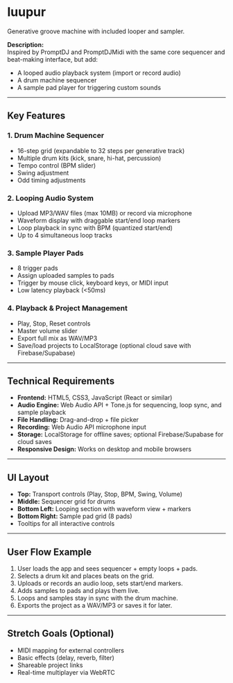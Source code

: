 # luupur

Generative groove machine with included looper and sampler.

**Description:**  
Inspired by PromptDJ and PromptDJMidi with the same core sequencer and beat-making interface, but add:  
- A looped audio playback system (import or record audio)  
- A drum machine sequencer  
- A sample pad player for triggering custom sounds  

---

## Key Features

### 1. Drum Machine Sequencer
- 16-step grid (expandable to 32 steps per generative track)  
- Multiple drum kits (kick, snare, hi-hat, percussion)  
- Tempo control (BPM slider)   
- Swing adjustment
- Odd timing adjustments

### 2. Looping Audio System
- Upload MP3/WAV files (max 10MB) or record via microphone  
- Waveform display with draggable start/end loop markers  
- Loop playback in sync with BPM (quantized start/end)  
- Up to 4 simultaneous loop tracks  

### 3. Sample Player Pads
- 8 trigger pads  
- Assign uploaded samples to pads  
- Trigger by mouse click, keyboard keys, or MIDI input  
- Low latency playback (<50ms)  

### 4. Playback & Project Management
- Play, Stop, Reset controls  
- Master volume slider  
- Export full mix as WAV/MP3  
- Save/load projects to LocalStorage (optional cloud save with Firebase/Supabase)  

---

## Technical Requirements
- **Frontend:** HTML5, CSS3, JavaScript (React or similar)  
- **Audio Engine:** Web Audio API + Tone.js for sequencing, loop sync, and sample playback  
- **File Handling:** Drag-and-drop + file picker  
- **Recording:** Web Audio API microphone input  
- **Storage:** LocalStorage for offline saves; optional Firebase/Supabase for cloud saves  
- **Responsive Design:** Works on desktop and mobile browsers  

---

## UI Layout
- **Top:** Transport controls (Play, Stop, BPM, Swing, Volume)  
- **Middle:** Sequencer grid for drums  
- **Bottom Left:** Looping section with waveform view + markers  
- **Bottom Right:** Sample pad grid (8 pads)  
- Tooltips for all interactive controls  

---

## User Flow Example
1. User loads the app and sees sequencer + empty loops + pads.  
2. Selects a drum kit and places beats on the grid.  
3. Uploads or records an audio loop, sets start/end markers.  
4. Adds samples to pads and plays them live.  
5. Loops and samples stay in sync with the drum machine.  
6. Exports the project as a WAV/MP3 or saves it for later.  

---

## Stretch Goals (Optional)
- MIDI mapping for external controllers  
- Basic effects (delay, reverb, filter)  
- Shareable project links  
- Real-time multiplayer via WebRTC  

